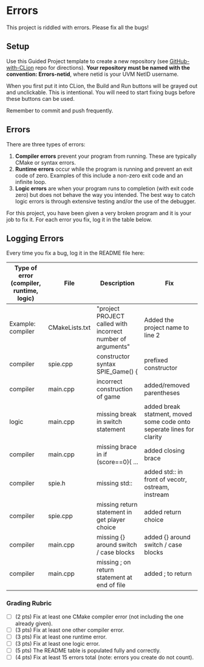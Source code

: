 # Errors
This project is riddled with errors. Please fix all the bugs!

## Setup
Use this Guided Project template to create a new repository (see [GitHub-with-CLion](https://github.com/uvmcs2300f2025/GitHub-with-CLion) repo for directions).
**Your repository must be named with the convention: Errors-netid**, where netid is your UVM NetID username.

When you first put it into CLion, the Build and Run buttons will be grayed out and unclickable. This is intentional. You will need to start fixing bugs before these buttons can be used.

Remember to commit and push frequently.

## Errors
There are three types of errors:
1. **Compiler errors** prevent your program from running. These are typically CMake or syntax errors.
1. **Runtime errors** occur while the program is running and prevent an exit code of zero. Examples of this include a non-zero exit code and an infinite loop.
1. **Logic errors** are when your program runs to completion (with exit code zero) but does not behave the way you intended. The best way to catch logic errors is through extensive testing and/or the use of the debugger.

For this project, you have been given a very broken program and it is your job to fix it. For each error you fix, log it in the table below.

## Logging Errors
Every time you fix a bug, log it in the README file here:

| Type of error (compiler, runtime, logic) | File           | Description                                                 | Fix                                                                   |
|------------------------------------------|----------------|-------------------------------------------------------------|-----------------------------------------------------------------------|
| Example: compiler                        | CMakeLists.txt | "project PROJECT called with incorrect number of arguments" | Added the project name to line 2                                      |
| compiler                                 | spie.cpp       | constructor syntax SPIE_Game() {                            | prefixed constructor                                                  |
| compiler                                 | main.cpp       | incorrect construction of game                              | added/removed parentheses                                             |
| logic                                    | main.cpp       | missing break in switch statement                           | added break statment, moved some code onto seperate lines for clarity | 
| compiler                                 | main.cpp       | missing brace in if (score==0){ ...                         | added closing brace                                                   |
| compiler                                 | spie.h         | missing std::                                               | added std:: in front of vecotr, ostream, instream                     |
| compiler                                 | spie.cpp       | missing return statement in get player choice               | added return choice                                                   |
| compiler                                 | main.cpp       | missing {} around switch / case blocks                      | added {} around switch / case blocks                                  |
| compiler                                 | main.cpp       | missing ; on return statement at end of file                | added ; to return                                                     |






### Grading Rubric
- [ ] (2 pts) Fix at least one CMake compiler error (not including the one already given).
- [ ] (3 pts) Fix at least one other compiler error.
- [ ] (3 pts) Fix at least one runtime error.
- [ ] (3 pts) Fix at least one logic error.
- [ ] (5 pts) The README table is populated fully and correctly.
- [ ] (4 pts) Fix at least 15 errors total (note: errors you create do not count).
